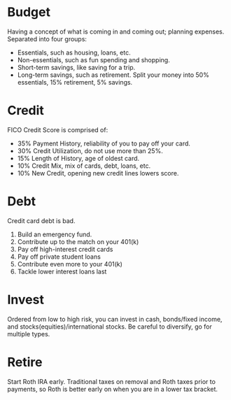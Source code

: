 # Budget
Having a concept of what is coming in and coming out; planning expenses. Separated into four groups:
- Essentials, such as housing, loans, etc.
- Non-essentials, such as fun spending and shopping.
- Short-term savings, like saving for a trip.
- Long-term savings, such as retirement.
Split your money into 50% essentials, 15% retirement, 5% savings.
# Credit
FICO Credit Score is comprised of:
- 35% Payment History, reliability of you to pay off your card.
- 30% Credit Utilization, do not use more than 25%.
- 15% Length of History, age of oldest card. 
- 10% Credit Mix, mix of cards, debt, loans, etc.
- 10% New Credit, opening new credit lines lowers score. 
# Debt
Credit card debt is bad. 
1. Build an emergency fund.
2. Contribute up to the match on your 401(k)
3. Pay off high-interest credit cards
4. Pay off private student loans
5. Contribute even more to your 401(k)
6. Tackle lower interest loans last
# Invest
Ordered from low to high risk, you can invest in cash, bonds/fixed income, and stocks(equities)/international stocks. Be careful to diversify, go for multiple types.
# Retire
Start Roth IRA early. Traditional taxes on removal and Roth taxes prior to payments, so Roth is better early on when you are in a lower tax bracket.